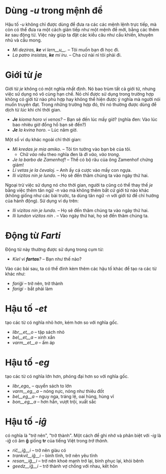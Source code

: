 # Dùng *-u* trong mệnh đề

Hậu tố *-u* không chỉ được dùng để đưa ra các các mệnh lệnh trực tiếp, mà còn có thể đưa ra một cách gián tiếp như một mệnh đề mới, bằng các thêm *ke* sau động từ. Việc này giúp ta đặt các kiểu câu như cầu khiến, khuyên nhủ và cầu mong.

- *Mi deziras, __ke__ vi lern__u__.* – Tôi muốn bạn đi học đi.
- *La patro insistas, __ke__ mi iru.* – Cha cứ nài nỉ tôi phải đi. 
 
# Giới từ *je*

Giới từ *je* không có một nghĩa nhất định. Nó bao trùm tất cả giới từ, nhưng việc sử dụng nó vô cùng hạn chế. Nó chỉ được sử dụng trong trường hợp không có giới từ nào phù hợp hay không thể hiện được ý nghĩa mà người nói muốn truyền đạt. Trong những trường hợp đó, thì nó thường được dùng để dịch từ *lúc* khi chỉ thời gian.

- *__Je__ kioma horo vi venos?* – Bạn sẽ đến lúc mấy giờ? (nghĩa đen: Vào lúc bao nhiêu giờ đồng hồ bạn sẽ đến?)
- *__Je__ la kvina horo.* – Lúc năm giờ.

Một số ví dụ khác ngoài chỉ thời gian:
- *Mi kredas je mia amiko.* – Tôi tin tưởng vào bạn bè của tôi.
  - Chữ *vào* nếu theo nghĩa đen là *đi vào, vào trong*.
- *Je la barbo de Zamenhof!* – Thề có bộ râu của ông Zamenhof chứng giám!
- *Li vetas je la ĉevaloj.* – Anh ấy cá cược vào mấy con ngựa.
- *Ili vizitos nin je lundo.* – Họ sẽ đến thăm chúng ta vào ngày thứ hai.

Ngoại trừ việc sử dụng nó cho thời gian, người ta cũng có thể thay thế *je* bằng việc thêm tân ngữ *-n* vào mà không thêm bất cứ giới từ nào khác (không giống như các bài trước, ta dùng tân ngữ *-n* với giới từ để chỉ hướng của hành động). Sử dụng ví dụ trên:
- *Ili vizitos nin je lundo.* – Họ sẽ đến thăm chúng ta vào ngày thứ hai.
- *Ili lundon vizitos nin .* – Vào ngày thứ hai, họ sẽ đến thăm chúng ta.
 

# Động từ *Farti*

Động từ này thường được sử dụng trong cụm từ:

- *Kiel vi __fartas__?* – Bạn như thế nào?

Vào các bài sau, ta có thể đính kèm thêm các hậu tố khác để tạo ra các từ khác như:

- *fariĝi* – trở nên, trở thành
- *farigi* - bắt phải làm


# Hậu tố *-et*

tạo các từ có nghĩa nhỏ hơn, kém hơn so với nghĩa gốc.

- *libr__et__o* – tập sách nhỏ
- *bel__et__a*  – xinh xắn
- *varm__et__a* – ấm áp
 

# Hậu tố *-eg*

tạo các từ có nghĩa lớn hơn, phóng đại hơn so với nghĩa gốc.

- *libr_ego_*    – quyển sách to lớn
- *varm__eg__a*  – nóng nực, nóng như thiêu đốt
- *bel__eg__a*   – nguy nga, tráng lệ, oai hùng, hùng vĩ
- *bon__eg__a*   – hơn hẳn, vượt trội, xuất sắc
 

# Hậu tố *-iĝ*

có nghĩa là "trở nên", "trở thành". Một cách để ghi nhớ và phân biệt với *-ig* là *-iĝ* có âm **ĝ** giống **tr** của tiếng Việt trong *trở thành*.

- *riĉ__iĝ__i*          – trở nên giàu có
- *trankvil__iĝ__i* – bình tĩnh, trở nên yêu tĩnh
- *resan__iĝ__i*    – trở nên khoẻ mạnh trở lại, bình phục lại, khỏi bênh
- *geedz__iĝ__i*    – trở thành vợ chồng với nhau, kết hôn
 


